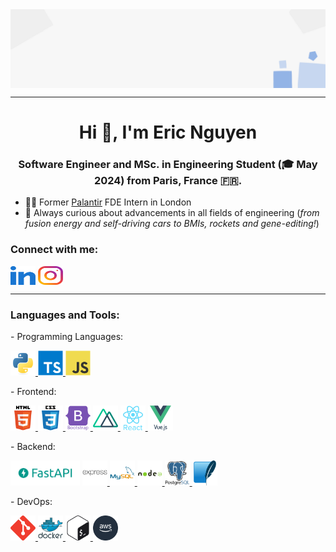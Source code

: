 <img align="center" src="assets/polygon-banner.png" alt="polygon-banner"/>

---

<h1 align="center">Hi 👋, I'm Eric Nguyen</h1>
<h3 align="center">Software Engineer and MSc. in Engineering Student (🎓 May 2024) from Paris, France 🇫🇷.</h3>

- 👨‍💻 Former [Palantir](https://www.palantir.com) FDE Intern in London
- 🧐 Always curious about advancements in all fields of engineering (_from fusion energy and self-driving cars to BMIs, rockets and gene-editing!_)

<h3 align="left">Connect with me:</h3>
<p align="left">
<a href="https://linkedin.com/in/ericnguyen-cs" target="blank"><img align="center" src="assets/linkedin.svg" alt="ericnguyen-cs" height="30" width="40" /></a>
<a href="https://instagram.com/ericnguyendm" target="blank"><img align="center" src="assets/instagram.svg" alt="ericnguyendm" height="30" width="40" /></a>
</p>

---

<h3 align="left">Languages and Tools:</h3>
- Programming Languages:
  <p align="left">
    <a href="https://www.python.org" target="_blank" rel="noreferrer"> <img src="assets/python.svg" alt="python" width="40" height="40"/> </a>
    <a href="https://www.typescriptlang.org/" target="_blank" rel="noreferrer"> <img src="assets/typescript.svg" alt="typescript" width="40" height="40"/> </a>
    <a href="https://developer.mozilla.org/en-US/docs/Web/JavaScript" target="_blank" rel="noreferrer"> <img src="assets/javascript.svg" alt="javascript" width="40" height="40"/> </a>
  </p>
- Frontend:
  <p align="left">
    <a href="https://www.w3.org/html/" target="_blank" rel="noreferrer"> <img src="assets/html.svg" alt="html5" width="40" height="40"/> </a>
    <a href="https://www.w3schools.com/css/" target="_blank" rel="noreferrer"> <img src="assets/css.svg" alt="css3" width="40" height="40"/> </a>
    <a href="https://getbootstrap.com" target="_blank" rel="noreferrer"> <img src="assets/bootstrap.svg" alt="bootstrap" width="40" height="40"/> </a>
    <a href="https://nuxtjs.org/" target="_blank" rel="noreferrer"> <img src="assets/nuxt.svg" alt="nuxtjs" width="40" height="40"/> </a>
    <a href="https://reactjs.org/" target="_blank" rel="noreferrer"> <img src="assets/react.svg" alt="react" width="40" height="40"/> </a>
    <a href="https://vuejs.org/" target="_blank" rel="noreferrer"> <img src="assets/vuejs.svg" alt="vuejs" width="40" height="40"/> </a>
  </p>
- Backend:
  <p align="left">
    <a href="https://fastapi.tiangolo.com/" target="_blank" rel="noreferrer"><img src="assets/fastapi.png" alt="fastapi" height="40"></a>
    <a href="https://expressjs.com" target="_blank" rel="noreferrer"> <img src="assets/express.svg" alt="express" width="40" height="40"/> </a>
    <a href="https://www.mysql.com/" target="_blank" rel="noreferrer"> <img src="assets/mysql.svg" alt="mysql" width="40" height="40"/> </a>
    <a href="https://nodejs.org" target="_blank" rel="noreferrer"> <img src="assets/nodejs.svg" alt="nodejs" width="40" height="40"/> </a>
    <a href="https://www.postgresql.org" target="_blank" rel="noreferrer"> <img src="assets/postgresql.svg" alt="postgresql" width="40" height="40"/> </a>
    <a href="https://www.sqlite.org/" target="_blank" rel="noreferrer"> <img src="assets/sqlite.svg" alt="sqlite" width="40" height="40"/> </a>
  </p>
- DevOps:
  <p align="left"> 
    <a href="https://git-scm.com/" target="_blank" rel="noreferrer"> <img src="assets/git.svg" alt="git" width="40" height="40"/> </a>
    <a href="https://www.docker.com/" target="_blank" rel="noreferrer"> <img src="assets/docker.svg" alt="docker" width="40" height="40"/> </a> 
    <a href="https://www.gnu.org/software/bash/" target="_blank" rel="noreferrer"> <img src="assets/bash.svg" alt="bash" width="40" height="40"/> </a>
    <a href="https://aws.amazon.com" target="_blank" rel="noreferrer"> <img src="assets/aws.svg" alt="aws" width="40" height="40"/> </a> 
  </p>
